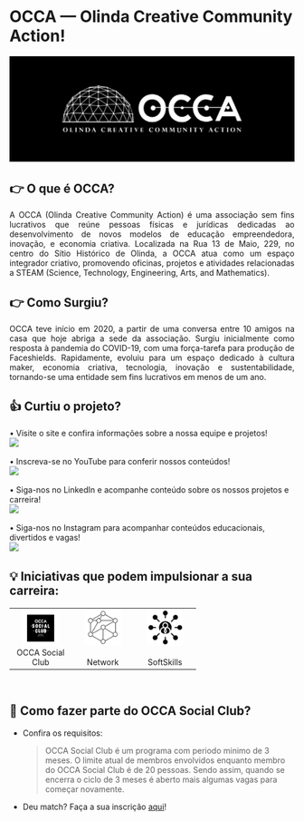 # OCCA — Olinda Creative Community Action!

<p align="center">
  <img  src="assets/img/occa_banner.jpeg">
</p>

## 👉 O que é OCCA?

<p align="justify">
  A OCCA (Olinda Creative Community Action) é uma associação sem fins lucrativos que reúne pessoas físicas e jurídicas dedicadas ao desenvolvimento de novos modelos de educação empreendedora, inovação, e economia criativa. Localizada na Rua 13 de Maio, 229, no centro do Sítio Histórico de Olinda, a OCCA atua como um espaço integrador criativo, promovendo oficinas, projetos e atividades relacionadas a STEAM (Science, Technology, Engineering, Arts, and Mathematics).
 </p>
 
## 👉 Como Surgiu?
<p align="justify">
OCCA teve início em 2020, a partir de uma conversa entre 10 amigos na casa que hoje abriga a sede da associação. Surgiu inicialmente como resposta à pandemia do COVID-19, com uma força-tarefa para produção de Faceshields. Rapidamente, evoluiu para um espaço dedicado à cultura maker, economia criativa, tecnologia, inovação e sustentabilidade, tornando-se uma entidade sem fins lucrativos em menos de um ano.
</p>


## 👍 Curtiu o projeto?

<p>
  • Visite o site e confira informações sobre a nossa equipe e projetos!
  <br>
  <a href="https://occa.space/">
    <img src="https://img.shields.io/badge/site-%230077B5.svg?style=for-the-badge&logo=site&logoColor=white"> 
  </a>
</p>

<p>
  • Inscreva-se no YouTube para conferir nossos conteúdos!
  <br>
  <a href="https://www.youtube.com/@occaspace/videos">
    <img src="https://img.shields.io/badge/YouTube-%23FF0000.svg?style=for-the-badge&logo=YouTube&logoColor=white"> 
  </a>
</p>

<p>
  • Siga-nos no LinkedIn e acompanhe conteúdo sobre os nossos projetos e carreira!
  <br>
  <a href="https://www.linkedin.com/company/occa-space/">
    <img src="https://img.shields.io/badge/linkedin-%230077B5.svg?style=for-the-badge&logo=linkedin&logoColor=white"> 
  </a>
</p>

<p>
  • Siga-nos no Instagram para acompanhar conteúdos educacionais, divertidos e vagas!
  <br>
   <a href="https://www.instagram.com/occa.space">
    <img  src="https://img.shields.io/badge/Instagram-%23E4405F.svg?style=for-the-badge&logo=Instagram&logoColor=white"> 
  </a>
</p>

## 💡 Iniciativas que podem impulsionar a sua carreira:

<table align="center">
  <tr>
    <td align="center" width="96">
        <img src="assets/img/occa_social_club.jpeg" alt="icon" width="65" height="65" />
      <br>OCCA Social Club
    </td>
    <td align="center" width="96">
        <img src="assets/img/network.jpg" alt="icon" width="65" height="65" />
      <br><br>Network
    <td align="center" width="96">
        <img src="assets/img/softSkills.png" alt="icon" width="65" height="65" />
      <br><br>SoftSkills
    </td>    
  </tr>
</table>
<br>

## 🤔 Como fazer parte do OCCA Social Club?
- Confira os requisitos:
    > OCCA Social Club é um programa com periodo minimo de 3 meses. O limite atual de membros envolvidos enquanto membro do OCCA Social Club é de 20 pessoas. Sendo assim, quando se encerra o ciclo de 3 meses é aberto mais algumas vagas para começar novamente. 
- Deu match? Faça a sua inscrição <a href="https://linktr.ee/occa.space">aqui</a>!